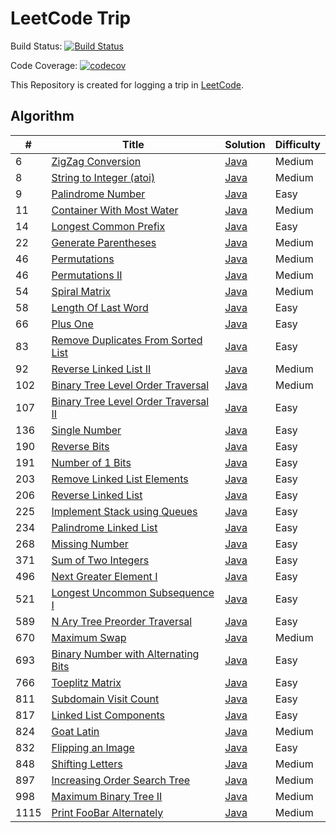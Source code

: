 # LeetCode Trip

Build Status: [![Build Status](https://travis-ci.org/0x12FD16B/leetcode.svg?branch=master)](https://travis-ci.org/0x12FD16B/leetcode)

Code Coverage: [![codecov](https://codecov.io/gh/0x12FD16B/leetcode/branch/master/graph/badge.svg)](https://codecov.io/gh/0x12FD16B/leetcode)

This Repository is created for logging a trip in [LeetCode](https://leetcode.com/).

## Algorithm

 | # | Title |  Solution | Difficulty |
 |---|-------|-----------|------------|
 |6|[ZigZag Conversion](https://leetcode.com/problems/zigzag-conversion/)|[Java](./leetcode-algorithms/src/main/java/cn/davidliu/leetcode/algorithms/zigZagConversion/Solution.java)| Medium |
 |8|[String to Integer (atoi)](https://leetcode.com/problems/string-to-integer-atoi/)|[Java](./leetcode-algorithms/src/main/java/cn/davidliu/leetcode/algorithms/stringToInteger/Solution.java)| Medium |
 |9|[Palindrome Number](https://leetcode.com/problems/palindrome-number/)|[Java](./leetcode-algorithms/src/main/java/cn/davidliu/leetcode/algorithms/palindromeNumber/Solution.java)| Easy |
 |11|[Container With Most Water](https://leetcode.com/problems/container-with-most-water/)|[Java](./leetcode-algorithms/src/main/java/cn/davidliu/leetcode/algorithms/containerWithMostWater/Solution.java)| Medium |
 |14|[Longest Common Prefix](https://leetcode.com/problems/longest-common-prefix/)|[Java](./leetcode-algorithms/src/main/java/cn/davidliu/leetcode/algorithms/longestCommonPrefix/Solution.java)| Easy |
 |22|[Generate Parentheses](https://leetcode.com/problems/generate-parentheses/)|[Java](./leetcode-algorithms/src/main/java/cn/davidliu/leetcode/algorithms/generateParentheses/Solution.java)| Medium |
 |46|[Permutations](https://leetcode-cn.com/problems/permutations/)|[Java](./leetcode-algorithms/src/main/java/cn/davidliu/leetcode/algorithms/permutations/Solution.java)| Medium |
 |46|[Permutations II](https://leetcode-cn.com/problems/permutations-ii/)|[Java](./leetcode-algorithms/src/main/java/cn/davidliu/leetcode/algorithms/permutationsII/Solution.java)| Medium |
 |54|[Spiral Matrix](https://leetcode.com/problems/spiral-matrix/)|[Java](./leetcode-algorithms/src/main/java/cn/davidliu/leetcode/algorithms/spiralMatrix/Solution.java)| Medium |
 |58|[Length Of Last Word](https://leetcode.com/problems/length-of-last-word/)|[Java](./leetcode-algorithms/src/main/java/cn/davidliu/leetcode/algorithms/lengthOfLastWord/Solution.java)| Easy |
 |66|[Plus One](https://leetcode.com/problems/plus-one/)|[Java](./leetcode-algorithms/src/main/java/cn/davidliu/leetcode/algorithms/plusOne/Solution.java)| Easy |
 |83|[Remove Duplicates From Sorted List](https://leetcode.com/problems/remove-duplicates-from-sorted-list/)|[Java](./leetcode-algorithms/src/main/java/cn/davidliu/leetcode/algorithms/removeDuplicatesFromSortedList/Solution.java)|Easy|
 |92|[Reverse Linked List II](https://leetcode.com/problems/reverse-linked-list-ii/)|[Java](./leetcode-algorithms/src/main/java/cn/davidliu/leetcode/algorithms/reverseLinkedListII/Solution.java)|Medium|
 |102|[Binary Tree Level Order Traversal](https://leetcode.com/problems/binary-tree-level-order-traversal/)|[Java](./leetcode-algorithms/src/main/java/cn/davidliu/leetcode/algorithms/binaryTreeLevelOrderTraversal/Solution.java)|Medium|
 |107|[Binary Tree Level Order Traversal II](https://leetcode.com/problems/binary-tree-level-order-traversal-ii/)|[Java](./leetcode-algorithms/src/main/java/cn/davidliu/leetcode/algorithms/binaryTreeLevelOrderTraversalII/Solution.java)|Easy|
 |136|[Single Number](https://leetcode.com/problems/single-number/)|[Java](./leetcode-algorithms/src/main/java/cn/davidliu/leetcode/algorithms/singleNumber/Solution.java)| Easy |
 |190|[Reverse Bits](https://leetcode.com/problems/reverse-bits/)|[Java](./leetcode-algorithms/src/main/java/cn/davidliu/leetcode/algorithms/reverseBits/Solution.java)| Easy |
 |191|[Number of 1 Bits](https://leetcode.com/problems/number-of-1-bits/)|[Java](./leetcode-algorithms/src/main/java/cn/davidliu/leetcode/algorithms/numberOf1Bits/Solution.java)| Easy |
 |203|[Remove Linked List Elements](https://leetcode.com/problems/remove-linked-list-elements/)|[Java](./leetcode-algorithms/src/main/java/cn/davidliu/leetcode/algorithms/removeLinkedListElements/Solution.java)| Easy |
 |206|[Reverse Linked List](https://leetcode.com/problems/reverse-linked-list/)|[Java](./leetcode-algorithms/src/main/java/cn/davidliu/leetcode/algorithms/reverseLinkedList/Solution.java)| Easy |
 |225|[Implement Stack using Queues](https://leetcode.com/problems/implement-stack-using-queues/)|[Java](./leetcode-algorithms/src/main/java/cn/davidliu/leetcode/algorithms/implementStackUsingQueues/MyStack.java)| Easy |
 |234|[Palindrome Linked List](https://leetcode.com/problems/palindrome-linked-list/)|[Java](./leetcode-algorithms/src/main/java/cn/davidliu/leetcode/algorithms/palindromeLinkedList/Solution.java)| Easy |
 |268|[Missing Number](https://leetcode.com/problems/missing-number/)|[Java](./leetcode-algorithms/src/main/java/cn/davidliu/leetcode/algorithms/missingNumber/Solution.java)| Easy |
 |371|[Sum of Two Integers](https://leetcode.com/problems/sum-of-two-integers/)|[Java](./leetcode-algorithms/src/main/java/cn/davidliu/leetcode/algorithms/sumOfTwoIntegers/Solution.java)| Easy |
 |496|[Next Greater Element I](https://leetcode.com/problems/next-greater-element-i/)|[Java](./leetcode-algorithms/src/main/java/cn/davidliu/leetcode/algorithms/nextGreaterElementI/Solution.java)| Easy |
 |521|[Longest Uncommon Subsequence I](https://leetcode.com/problems/longest-uncommon-subsequence-i/)|[Java](./leetcode-algorithms/src/main/java/cn/davidliu/leetcode/algorithms/longestUncommonSubsequenceI/Solution.java)| Easy |
 |589|[N Ary Tree Preorder Traversal](https://leetcode.com/problems/n-ary-tree-preorder-traversal/)|[Java](./leetcode-algorithms/src/main/java/cn/davidliu/leetcode/algorithms/nAryTreePreorderTraversal/Solution.java)|Easy|
 |670|[Maximum Swap](https://leetcode.com/problems/maximum-swap/)|[Java](./leetcode-algorithms/src/main/java/cn/davidliu/leetcode/algorithms/maximumSwap/Solution.java)| Medium |
 |693|[Binary Number with Alternating Bits](https://leetcode.com/problems/binary-number-with-alternating-bits/)|[Java](./leetcode-algorithms/src/main/java/cn/davidliu/leetcode/algorithms/binaryNumberWithAlternatingBits/Solution.java) | Easy |
 |766|[Toeplitz Matrix](https://leetcode.com/problems/toeplitz-matrix/)|[Java](./leetcode-algorithms/src/main/java/cn/davidliu/leetcode/algorithms/toeplitzMatrix/Solution.java) | Easy |
 |811|[Subdomain Visit Count](https://leetcode.com/problems/subdomain-visit-count/)|[Java](./leetcode-algorithms/src/main/java/cn/davidliu/leetcode/algorithms/subdomainVisitCount/Solution.java)| Easy |
 |817|[Linked List Components](https://leetcode.com/problems/linked-list-components/)|[Java](./leetcode-algorithms/src/main/java/cn/davidliu/leetcode/algorithms/linkedListComponents/Solution.java)| Easy |
 |824|[Goat Latin](https://leetcode.com/problems/goat-latin/)|[Java](./leetcode-algorithms/src/main/java/cn/davidliu/leetcode/algorithms/goatLatin/Solution.java)|Medium|
 |832|[Flipping an Image](https://leetcode.com/problems/flipping-an-image/)|[Java](./leetcode-algorithms/src/main/java/cn/davidliu/leetcode/algorithms/flippingAnImage/Solution.java) | Easy |
 |848|[Shifting Letters](https://leetcode.com/problems/shifting-letters/)|[Java](./leetcode-algorithms/src/main/java/cn/davidliu/leetcode/algorithms/shiftingLetters/Solution.java) | Medium |
 |897|[Increasing Order Search Tree](https://leetcode.com/problems/increasing-order-search-tree/)|[Java](./leetcode-algorithms/src/main/java/cn/davidliu/leetcode/algorithms/increasingOrderSearchTree/Solution.java) | Medium |
 |998|[Maximum Binary Tree II](https://leetcode.com/problems/maximum-binary-tree-ii/)|[Java](./leetcode-algorithms/src/main/java/cn/davidliu/leetcode/algorithms/maximumBinaryTreeII/Solution.java) | Medium |
 |1115|[Print FooBar Alternately](https://leetcode.com/problems/print-foobar-alternately/)|[Java](./leetcode-algorithms/src/main/java/cn/davidliu/leetcode/algorithms/printFoobarAlternately/FooBar.java) | Medium |